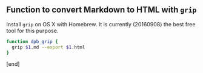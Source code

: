 ## Function to convert Markdown to HTML with `grip`

Install `grip` on OS X with Homebrew. It is currently (20160908) the best free tool for this purpose.

```bash
function dpb_grip {
  grip $1.md --export $1.html
}
```

[end]